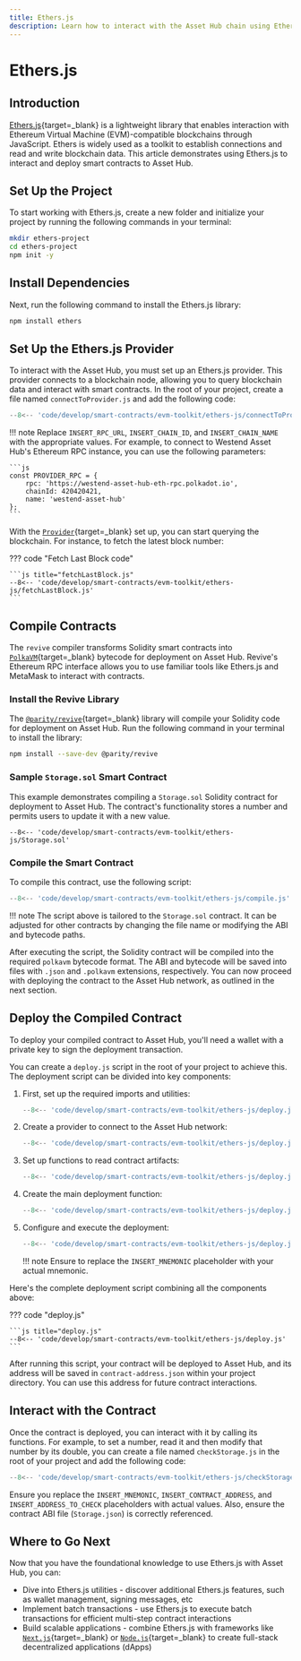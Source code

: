 ```yaml
---
title: Ethers.js
description: Learn how to interact with the Asset Hub chain using Ethers.js, compiling and deploying Solidity contracts, and interacting with deployed smart contracts.
---
```


# Ethers.js

## Introduction

[Ethers.js](https://docs.ethers.org/v6/){target=\_blank} is a lightweight library that enables interaction with Ethereum Virtual Machine (EVM)-compatible blockchains through JavaScript. Ethers is widely used as a toolkit to establish connections and read and write blockchain data. This article demonstrates using Ethers.js to interact and deploy smart contracts to Asset Hub.

## Set Up the Project

To start working with Ethers.js, create a new folder and initialize your project by running the following commands in your terminal:

```bash
mkdir ethers-project
cd ethers-project
npm init -y
```

## Install Dependencies

Next, run the following command to install the Ethers.js library:

```bash
npm install ethers
```

## Set Up the Ethers.js Provider

To interact with the Asset Hub, you must set up an Ethers.js provider. This provider connects to a blockchain node, allowing you to query blockchain data and interact with smart contracts. In the root of your project, create a file named `connectToProvider.js` and add the following code:

```js title="connectToProvider.js"
--8<-- 'code/develop/smart-contracts/evm-toolkit/ethers-js/connectToProvider.js'
```

!!! note
    Replace `INSERT_RPC_URL`, `INSERT_CHAIN_ID`, and `INSERT_CHAIN_NAME` with the appropriate values. For example, to connect to Westend Asset Hub's Ethereum RPC instance, you can use the following parameters:

    ```js
    const PROVIDER_RPC = {
        rpc: 'https://westend-asset-hub-eth-rpc.polkadot.io',
        chainId: 420420421,
        name: 'westend-asset-hub'
    };
    ```

With the [`Provider`](https://docs.ethers.org/v6/api/providers/#Provider){target=\_blank} set up, you can start querying the blockchain. For instance, to fetch the latest block number:

??? code "Fetch Last Block code"

    ```js title="fetchLastBlock.js"
    --8<-- 'code/develop/smart-contracts/evm-toolkit/ethers-js/fetchLastBlock.js'
    ```

## Compile Contracts

The `revive` compiler transforms Solidity smart contracts into [`PolkaVM`](/develop/smart-contracts/evm/native-evm-contracts/#polkavm){target=\_blank} bytecode for deployment on Asset Hub. Revive's Ethereum RPC interface allows you to use familiar tools like Ethers.js and MetaMask to interact with contracts.

### Install the Revive Library

The [`@parity/revive`](https://www.npmjs.com/package/@parity/revive){target=\_blank} library will compile your Solidity code for deployment on Asset Hub. Run the following command in your terminal to install the library:

```bash
npm install --save-dev @parity/revive 
```

### Sample `Storage.sol` Smart Contract

This example demonstrates compiling a `Storage.sol` Solidity contract for deployment to Asset Hub. The contract's functionality stores a number and permits users to update it with a new value.

```solidity title="storage.sol"
--8<-- 'code/develop/smart-contracts/evm-toolkit/ethers-js/Storage.sol'
```

### Compile the Smart Contract
To compile this contract, use the following script:

```js title="compile.js"
--8<-- 'code/develop/smart-contracts/evm-toolkit/ethers-js/compile.js'
```

!!! note 
     The script above is tailored to the `Storage.sol` contract. It can be adjusted for other contracts by changing the file name or modifying the ABI and bytecode paths.

After executing the script, the Solidity contract will be compiled into the required `polkavm` bytecode format. The ABI and bytecode will be saved into files with `.json` and `.polkavm` extensions, respectively. You can now proceed with deploying the contract to the Asset Hub network, as outlined in the next section.

## Deploy the Compiled Contract

To deploy your compiled contract to Asset Hub, you'll need a wallet with a private key to sign the deployment transaction.

You can create a `deploy.js` script in the root of your project to achieve this. The deployment script can be divided into key components:

1. First, set up the required imports and utilities:

    ```js title="deploy.js"
    --8<-- 'code/develop/smart-contracts/evm-toolkit/ethers-js/deploy.js:1:5'
    ```

2. Create a provider to connect to the Asset Hub network:

    ```js title="deploy.js"
    --8<-- 'code/develop/smart-contracts/evm-toolkit/ethers-js/deploy.js:6:14'
    ```
 
3. Set up functions to read contract artifacts:

    ```js title="deploy.js"
    --8<-- 'code/develop/smart-contracts/evm-toolkit/ethers-js/deploy.js:16:42'
    ```

4. Create the main deployment function:

    ```js title="deploy.js"
    --8<-- 'code/develop/smart-contracts/evm-toolkit/ethers-js/deploy.js:44:79'
    ```

5. Configure and execute the deployment:

    ```js title="deploy.js"
    --8<-- 'code/develop/smart-contracts/evm-toolkit/ethers-js/deploy.js:81:89'
    ```

    !!! note
        Ensure to replace the `INSERT_MNEMONIC` placeholder with your actual mnemonic.

Here's the complete deployment script combining all the components above:

??? code "deploy.js"

    ```js title="deploy.js"
    --8<-- 'code/develop/smart-contracts/evm-toolkit/ethers-js/deploy.js'
    ```

After running this script, your contract will be deployed to Asset Hub, and its address will be saved in `contract-address.json` within your project directory. You can use this address for future contract interactions.

## Interact with the Contract

Once the contract is deployed, you can interact with it by calling its functions. For example, to set a number, read it and then modify that number by its double, you can create a file named `checkStorage.js` in the root of your project and add the following code:

```js title="checkStorage.js"
--8<-- 'code/develop/smart-contracts/evm-toolkit/ethers-js/checkStorage.js'
```

Ensure you replace the `INSERT_MNEMONIC`, `INSERT_CONTRACT_ADDRESS`, and `INSERT_ADDRESS_TO_CHECK` placeholders with actual values. Also, ensure the contract ABI file (`Storage.json`) is correctly referenced.

## Where to Go Next

Now that you have the foundational knowledge to use Ethers.js with Asset Hub, you can:

- Dive into Ethers.js utilities - discover additional Ethers.js features, such as wallet management, signing messages, etc
- Implement batch transactions - use Ethers.js to execute batch transactions for efficient multi-step contract interactions
- Build scalable applications - combine Ethers.js with frameworks like [`Next.js`](https://nextjs.org/docs){target=\_blank} or [`Node.js`](https://nodejs.org/en){target=\_blank} to create full-stack decentralized applications (dApps)
